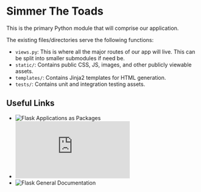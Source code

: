 # Simmer The Toads

This is the primary Python module that will comprise our application.

The existing files/directories serve the following functions:

- `views.py`: This is where all the major routes of our app will live. This can
  be split into smaller submodules if need be.
- `static/`: Contains public CSS, JS, images, and other publicly viewable
  assets.
- `templates/`: Contains Jinja2 templates for HTML generation.
- `tests/`: Contains unit and integration testing assets.

## Useful Links

- ![Flask Applications as Packages](https://flask.palletsprojects.com/en/2.2.x/patterns/packages/)
- ![Flask Organization Patterns](https://exploreflask.com/en/latest/organizing.html)
- ![Flask General Documentation](https://flask.palletsprojects.com/en/2.2.x/)
